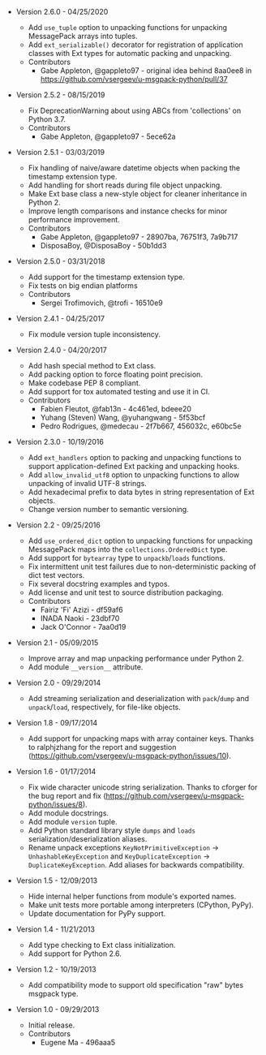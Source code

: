 * Version 2.6.0 - 04/25/2020
    * Add `use_tuple` option to unpacking functions for unpacking MessagePack arrays into tuples.
    * Add `ext_serializable()` decorator for registration of application classes with Ext types for automatic packing and unpacking.
    * Contributors
        * Gabe Appleton, @gappleto97 - original idea behind 8aa0ee8 in https://github.com/vsergeev/u-msgpack-python/pull/37

* Version 2.5.2 - 08/15/2019
    * Fix DeprecationWarning about using ABCs from 'collections' on Python 3.7.
    * Contributors
        * Gabe Appleton, @gappleto97 - 5ece62a

* Version 2.5.1 - 03/03/2019
    * Fix handling of naive/aware datetime objects when packing the timestamp extension type.
    * Add handling for short reads during file object unpacking.
    * Make Ext base class a new-style object for cleaner inheritance in Python 2.
    * Improve length comparisons and instance checks for minor performance improvement.
    * Contributors
        * Gabe Appleton, @gappleto97 - 28907ba, 76751f3, 7a9b717
        * DisposaBoy, @DisposaBoy - 50b1dd3

* Version 2.5.0 - 03/31/2018
    * Add support for the timestamp extension type.
    * Fix tests on big endian platforms
    * Contributors
        * Sergei Trofimovich, @trofi - 16510e9

* Version 2.4.1 - 04/25/2017
    * Fix module version tuple inconsistency.

* Version 2.4.0 - 04/20/2017
    * Add hash special method to Ext class.
    * Add packing option to force floating point precision.
    * Make codebase PEP 8 compliant.
    * Add support for tox automated testing and use it in CI.
    * Contributors
        * Fabien Fleutot, @fab13n - 4c461ed, bdeee20
        * Yuhang (Steven) Wang, @yuhangwang - 5f53bcf
        * Pedro Rodrigues, @medecau - 2f7b667, 456032c, e60bc5e

* Version 2.3.0 - 10/19/2016
    * Add `ext_handlers` option to packing and unpacking functions to support application-defined Ext packing and unpacking hooks.
    * Add `allow_invalid_utf8` option to unpacking functions to allow unpacking of invalid UTF-8 strings.
    * Add hexadecimal prefix to data bytes in string representation of Ext objects.
    * Change version number to semantic versioning.

* Version 2.2 - 09/25/2016
    * Add `use_ordered_dict` option to unpacking functions for unpacking MessagePack maps into the `collections.OrderedDict` type.
    * Add support for `bytearray` type to `unpackb`/`loads` functions.
    * Fix intermittent unit test failures due to non-deterministic packing of dict test vectors.
    * Fix several docstring examples and typos.
    * Add license and unit test to source distribution packaging.
    * Contributors
        * Fairiz 'Fi' Azizi - df59af6
        * INADA Naoki - 23dbf70
        * Jack O'Connor - 7aa0d19

* Version 2.1 - 05/09/2015
    * Improve array and map unpacking performance under Python 2.
    * Add module `__version__` attribute.

* Version 2.0 - 09/29/2014
    * Add streaming serialization and deserialization with `pack`/`dump` and `unpack`/`load`, respectively, for file-like objects.

* Version 1.8 - 09/17/2014
    * Add support for unpacking maps with array container keys. Thanks to ralphjzhang for the report and suggestion (https://github.com/vsergeev/u-msgpack-python/issues/10).

* Version 1.6 - 01/17/2014
    * Fix wide character unicode string serialization. Thanks to cforger for the bug report and fix (https://github.com/vsergeev/u-msgpack-python/issues/8).
    * Add module docstrings.
    * Add module `version` tuple.
    * Add Python standard library style `dumps` and `loads` serialization/deserialization aliases.
    * Rename unpack exceptions `KeyNotPrimitiveException` -> `UnhashableKeyException` and `KeyDuplicateException` -> `DuplicateKeyException`. Add aliases for backwards compatibility.

* Version 1.5 - 12/09/2013
    * Hide internal helper functions from module's exported names.
    * Make unit tests more portable among interpreters (CPython, PyPy).
    * Update documentation for PyPy support.

* Version 1.4 - 11/21/2013
    * Add type checking to Ext class initialization.
    * Add support for Python 2.6.

* Version 1.2 - 10/19/2013
    * Add compatibility mode to support old specification "raw" bytes msgpack type.

* Version 1.0 - 09/29/2013
    * Initial release.
    * Contributors
        * Eugene Ma - 496aaa5
